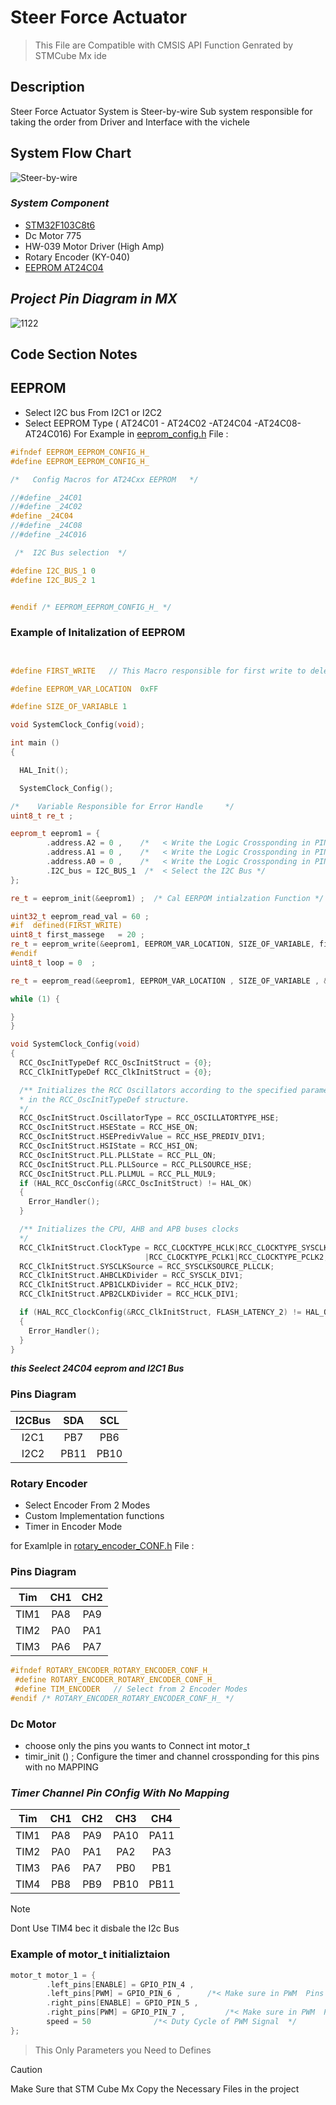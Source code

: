 # Steer Force Actuator 
> This File are Compatible with CMSIS API Function Genrated by STMCube Mx ide 

## Description 
Steer Force Actuator System is Steer-by-wire Sub system responsible for taking the order from Driver and Interface with the vichele  

## System Flow Chart 
![Steer-by-wire](https://github.com/Muhammad-Osama-9/Towards-Enhanced-Autonomous-Driving-Experience/assets/112892754/ab71835a-70e0-4510-adff-927ab3954d5f)


### ***System Component***

* [STM32F103C8t6](https://www.st.com/resource/en/datasheet/stm32f103c8.pdf) 
* Dc Motor 775
* HW-039 Motor Driver (High Amp)
* Rotary Encoder (KY-040)
* [EEPROM AT24C04](https://ww1.microchip.com/downloads/en/devicedoc/doc0180.pdf)




## ***Project Pin Diagram in MX***
![1122](https://github.com/Muhammad-Osama-9/Towards-Enhanced-Autonomous-Driving-Experience/assets/112892754/bc2d8295-c665-447c-898c-c8e7c57de1a3)

## Code Section Notes 
## EEPROM
- Select I2C bus From I2C1 or I2C2
- Select EEPROM Type ( AT24C01 - AT24C02 -AT24C04 -AT24C08-AT24C016)
For Example in [eeprom_config.h](ECUAL/EEPROM/eeprom_config.h) File  :

```cpp
#ifndef EEPROM_EEPROM_CONFIG_H_
#define EEPROM_EEPROM_CONFIG_H_

/*	 Config Macros for AT24Cxx EEPROM 	*/

//#define _24C01
//#define _24C02
#define _24C04
//#define _24C08
//#define _24C016

 /*  I2C Bus selection  */

#define I2C_BUS_1 0
#define I2C_BUS_2 1


#endif /* EEPROM_EEPROM_CONFIG_H_ */
```

### Example of Initalization of EEPROM 


```cpp


#define FIRST_WRITE   // This Macro responsible for first write to delete any Garbage value in EEPROM

#define EEPROM_VAR_LOCATION  0xFF

#define SIZE_OF_VARIABLE 1

void SystemClock_Config(void); 

int main ()
{

  HAL_Init();

  SystemClock_Config();

/*    Variable Responsible for Error Handle 	*/
uint8_t re_t ;

eeprom_t eeprom1 = {
		.address.A2 = 0 ,    /*   < Write the Logic Crossponding in PIN A2 in Ic  */
		.address.A1 = 0 ,    /*   < Write the Logic Crossponding in PIN A1 in Ic  */
		.address.A0 = 0 ,    /*   < Write the Logic Crossponding in PIN A0 in Ic  */
		.I2C_bus = I2C_BUS_1  /*  < Select the I2C Bus */
};

re_t = eeprom_init(&eeprom1) ;  /* Cal EERPOM intialzation Function */

uint32_t eeprom_read_val = 60 ;
#if  defined(FIRST_WRITE)
uint8_t first_massege   = 20 ;
re_t = eeprom_write(&eeprom1, EEPROM_VAR_LOCATION, SIZE_OF_VARIABLE, first_massege);
#endif
uint8_t loop = 0  ;

re_t = eeprom_read(&eeprom1, EEPROM_VAR_LOCATION , SIZE_OF_VARIABLE , &eeprom_read_val);

while (1) {

}
}

void SystemClock_Config(void)
{
  RCC_OscInitTypeDef RCC_OscInitStruct = {0};
  RCC_ClkInitTypeDef RCC_ClkInitStruct = {0};

  /** Initializes the RCC Oscillators according to the specified parameters
  * in the RCC_OscInitTypeDef structure.
  */
  RCC_OscInitStruct.OscillatorType = RCC_OSCILLATORTYPE_HSE;
  RCC_OscInitStruct.HSEState = RCC_HSE_ON;
  RCC_OscInitStruct.HSEPredivValue = RCC_HSE_PREDIV_DIV1;
  RCC_OscInitStruct.HSIState = RCC_HSI_ON;
  RCC_OscInitStruct.PLL.PLLState = RCC_PLL_ON;
  RCC_OscInitStruct.PLL.PLLSource = RCC_PLLSOURCE_HSE;
  RCC_OscInitStruct.PLL.PLLMUL = RCC_PLL_MUL9;
  if (HAL_RCC_OscConfig(&RCC_OscInitStruct) != HAL_OK)
  {
    Error_Handler();
  }

  /** Initializes the CPU, AHB and APB buses clocks
  */
  RCC_ClkInitStruct.ClockType = RCC_CLOCKTYPE_HCLK|RCC_CLOCKTYPE_SYSCLK
                              |RCC_CLOCKTYPE_PCLK1|RCC_CLOCKTYPE_PCLK2;
  RCC_ClkInitStruct.SYSCLKSource = RCC_SYSCLKSOURCE_PLLCLK;
  RCC_ClkInitStruct.AHBCLKDivider = RCC_SYSCLK_DIV1;
  RCC_ClkInitStruct.APB1CLKDivider = RCC_HCLK_DIV2;
  RCC_ClkInitStruct.APB2CLKDivider = RCC_HCLK_DIV1;

  if (HAL_RCC_ClockConfig(&RCC_ClkInitStruct, FLASH_LATENCY_2) != HAL_OK)
  {
    Error_Handler();
  }
}

```

***this Seelect 24C04 eeprom and I2C1 Bus***

### Pins Diagram 
| I2CBus | SDA |  SCL |
| :---:   | :---:  | :---:   |
| I2C1  | PB7  |  PB6  |
|I2C2   | PB11 | PB10  |

### Rotary Encoder 
   
 - Select  Encoder From 2 Modes 
 - Custom Implementation functions 
 - Timer in Encoder Mode

for Examlple in [rotary_encoder_CONF.h](ECUAL/Rotary_Encoder/rotary_encoder_CONF.h) File  :

### Pins Diagram 
| Tim    | CH1 |  CH2 |
| :---:  | :---: | :---:  |
| TIM1   | PA8  |  PA9  |
| TIM2   | PA0 | PA1  |
| TIM3   | PA6 | PA7  |


```cpp
#ifndef ROTARY_ENCODER_ROTARY_ENCODER_CONF_H_
 #define ROTARY_ENCODER_ROTARY_ENCODER_CONF_H_
 #define TIM_ENCODER   // Select from 2 Encoder Modes
#endif /* ROTARY_ENCODER_ROTARY_ENCODER_CONF_H_ */
 ```

### Dc Motor 

   -  choose only the pins you wants to Connect int motor_t  
   -  timir_init () ; Configure the timer and channel crossponding for this pins with no MAPPING

### ***Timer Channel Pin COnfig  With No Mapping***

| Tim    | CH1   |  CH2   | CH3 | CH4 |
| :---:  | :---: | :---:  |  :---: | :---:  |
| TIM1   | PA8   |  PA9   | PA10 | PA11 |
| TIM2   | PA0   | PA1    | PA2 | PA3 |
| TIM3   | PA6   | PA7    | PB0 | PB1 |
| TIM4   | PB8   | PB9    | PB10 | PB11 |

>[!NOTE]
> Dont Use TIM4 bec it disbale the I2c Bus

### Example of motor_t initializtaion 
```c
motor_t motor_1 = {
		.left_pins[ENABLE] = GPIO_PIN_4 ,    
		.left_pins[PWM] = GPIO_PIN_6 , 		/*< Make sure in PWM  Pins to Choose from Table Above   */
		.right_pins[ENABLE] = GPIO_PIN_5 ,
		.right_pins[PWM] = GPIO_PIN_7 ,         /*< Make sure in PWM  Pins to Choose from Table Above   */
		speed = 50 				/*< Duty Cycle of PWM Signal  */
};
```
> This Only Parameters you Need to Defines

>[!CAUTION]
>Make Sure that STM Cube Mx Copy the Necessary Files in the project


